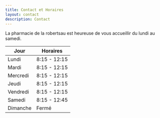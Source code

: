 ```yaml
---
title: Contact et Horaires
layout: contact
description: Contact
---
```


La pharmacie de la robertsau est heureuse de vous accueillir du lundi au samedi.

| Jour      | Horaires                                                 |
| --------- | ---------------------------------------------------------|
| Lundi     | 8:15 - 12:15               |               14:00 - 19:00 |
| Mardi     | 8:15 - 12:15               |               14:00 - 19:00 |
| Mercredi  | 8:15 - 12:15               |               14:00 - 19:00 |
| Jeudi     | 8:15 - 12:15               |               14:00 - 19:00 |
| Vendredi  | 8:15 - 12:15               |               14:00 - 19:00 |
| Samedi    | 8:15 - 12:45                                             |
| Dimanche  | Fermé                                                    |
